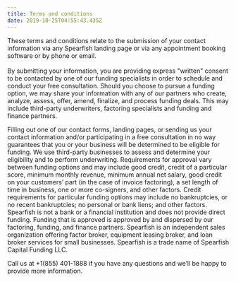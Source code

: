 ```yaml
---
title: Terms and conditions
date: 2019-10-25T04:55:43.435Z
---
```

These terms and conditions relate to the submission of your contact information via any Spearfish landing page or via any appointment booking software or by phone or email. \
\
By submitting your information, you are providing express "written" consent to be contacted by one of our funding specialists in order to schedule and conduct your free consultation. Should you choose to pursue a funding option, we may share your information with any of our partners who create, analyze, assess, offer, amend, finalize, and process funding deals. This may include third-party underwriters, factoring specialists and funding and finance partners. 

Filling out one of our contact forms, landing pages, or sending us your contact information and/or participating in a free consultation in no way guarantees that you or your business will be determined to be eligible for funding. We use third-party businesses to assess and determine your eligibility and to perform underwriting. Requirements for approval vary between funding options and may include good credit, credit of a particular score, minimum monthly revenue, minimum annual net salary, good credit on your customers’ part (in the case of invoice factoring), a set length of time in business, one or more co-signers, and other factors. Credit requirements for particular funding options may include no bankruptcies, or no recent bankruptcies; no personal or bank liens; and other factors. Spearfish is not a bank or a financial institution and does not provide direct funding. Funding that is approved is approved by and dispersed by our factoring, funding, and finance partners. Spearfish is an independent sales organization offering factor broker, equipment leasing broker, and loan broker services for small businesses. Spearfish is a trade name of Spearfish Capital Funding LLC. 

Call us at +1(855) 401-1888 if you have any questions and we’ll be happy to provide more information.
